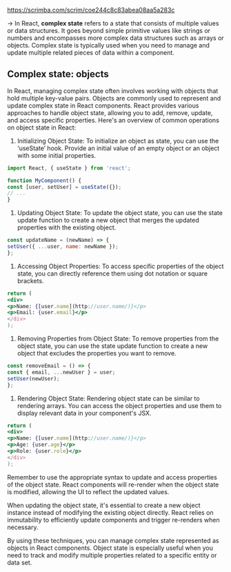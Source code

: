 https://scrimba.com/scrim/coe244c8c83abea08aa5a283c

→ In React, **complex state** refers to a state that consists of multiple values or data structures. It goes beyond simple primitive values like strings or numbers and encompasses more complex data structures such as arrays or objects. Complex state is typically used when you need to manage and update multiple related pieces of data within a component.

## **Complex state: objects**

In React, managing complex state often involves working with objects that hold multiple key-value pairs. Objects are commonly used to represent and update complex state in React components. React provides various approaches to handle object state, allowing you to add, remove, update, and access specific properties. Here's an overview of common operations on object state in React:

1. Initializing Object State:
To initialize an object as state, you can use the ‘useState’ hook. Provide an initial value of an empty object or an object with some initial properties.

```jsx
import React, { useState } from 'react';

function MyComponent() {
const [user, setUser] = useState({});
// ...
}
```

1. Updating Object State:
To update the object state, you can use the state update function to create a new object that merges the updated properties with the existing object.

```jsx
const updateName = (newName) => {
setUser({ ...user, name: newName });
};
```

1. Accessing Object Properties:
To access specific properties of the object state, you can directly reference them using dot notation or square brackets.

```jsx
return (
<div>
<p>Name: {[user.name](http://user.name/)}</p>
<p>Email: {user.email}</p>
</div>
);
```

1. Removing Properties from Object State:
To remove properties from the object state, you can use the state update function to create a new object that excludes the properties you want to remove.

```jsx
const removeEmail = () => {
const { email, ...newUser } = user;
setUser(newUser);
};
```

1. Rendering Object State:
Rendering object state can be similar to rendering arrays. You can access the object properties and use them to display relevant data in your component's JSX.

```jsx
return (
<div>
<p>Name: {[user.name](http://user.name/)}</p>
<p>Age: {user.age}</p>
<p>Role: {user.role}</p>
</div>
);
```

Remember to use the appropriate syntax to update and access properties of the object state. React components will re-render when the object state is modified, allowing the UI to reflect the updated values.

When updating the object state, it's essential to create a new object instance instead of modifying the existing object directly. React relies on immutability to efficiently update components and trigger re-renders when necessary.

By using these techniques, you can manage complex state represented as objects in React components. Object state is especially useful when you need to track and modify multiple properties related to a specific entity or data set.